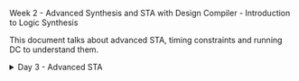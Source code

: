 Week 2 - Advanced Synthesis and STA with Design Compiler - Introduction to Logic Synthesis


This document talks about advanced STA, timing constraints and running DC to understand them.

<details>
  <Summary>Day 3 - Advanced STA</summary>
  
  - **Lecture 7 - SDC P1 Clock and Clock Tree Modelling - Uncertainity**
    - Basics of clock uncertainity like jitter and skew, and how it impacts clock integrity and timing closure.
    - ![Alt Text](../images/Day7_DCDay3_images/vsd_DC_Day3_SDC_lec7_img1.jpg)
    - ![Alt Text](../images/Day7_DCDay3_images/vsd_DC_Day3_SDC_lec7_img2.jpg)
    - ![Alt Text](../images/Day7_DCDay3_images/vsd_DC_Day3_SDC_lec7_img3.jpg)
    - ![Alt Text](../images/Day7_DCDay3_images/vsd_DC_Day3_SDC_lec7_img4.jpg)
    - ![Alt Text](../images/Day7_DCDay3_images/vsd_DC_Day3_SDC_lec7_img5.jpg)
  - **Lecture 8 - SDC P2 IO Delays**
    - Discussion of input and output delay constraints
    - ![Alt Text](../images/Day7_DCDay3_images/vsd_DC_Day3_SDC_lec8_img3.jpg)
    - ![Alt Text](../images/Day7_DCDay3_images/vsd_DC_Day3_SDC_lec8_img4.jpg)
    - ![Alt Text](../images/Day7_DCDay3_images/vsd_DC_Day3_SDC_lec8_img5.jpg)
    - ![Alt Text](../images/Day7_DCDay3_images/vsd_DC_Day3_SDC_lec8_img6.jpg)
    - ![Alt Text](../images/Day7_DCDay3_images/vsd_DC_Day3_SDC_lec8_img7.jpg)
    - ![Alt Text](../images/Day7_DCDay3_images/vsd_DC_Day3_SDC_lec8_img8.jpg)
    - ![Alt Text](../images/Day7_DCDay3_images/vsd_DC_Day3_SDC_lec8_img9.jpg)
  - **Lab 8 - Loading design- get_ports, get_nets, get_cells**
    - source the .synopsys_dc.setup file from home = > make sure link library and target_libarry are set properly
    - pwd is ../DC_WORKSHOP/verilog_files/
    - read_verilog lab8_circuit.v
    - check if it completed successfully
    - link
    - compile_ultra
    - design load, use of get_ports, get_nets, get_cells, hier or not, small tcl commands and scripts.
    - ![Alt Text](../images/Day7_DCDay3_images/vsd_DC_Day3_SDC_lab8_img2.jpg)
    - ![Alt Text](../images/Day7_DCDay3_images/vsd_DC_Day3_SDC_lab8_img3.jpg)
    - ![Alt Text](../images/Day7_DCDay3_images/vsd_DC_Day3_SDC_lab8_img5.jpg)
    - ![Alt Text](../images/Day7_DCDay3_images/vsd_DC_Day3_SDC_lab8_img6.jpg)
    - ![Alt Text](../images/Day7_DCDay3_images/vsd_DC_Day3_SDC_lab8_img8.jpg)
  - **Lab 9 - get_pins, get_clocks, querying clocks**
    - learnt about get_pins, get_clocks, and querying if a pin is a clock or not
    - get diection and other get_attribute for pins and nets
    - learnt about get_attribute using clock versus clocks the difference between them
    - ![Alt Text](../images/Day7_DCDay3_images/vsd_DC_Day3_SDC_lab9_img1.jpg)
  - **Lab 10 - create_clock_waveform**
    - learnt about creating clocks and learning the impact of various constraints
    - ![Alt Text](images/Day7_DCDay3_images/
  - **Lab 11 - Clock Network Modelling - Uncertainty, report_timing**
    - Modelling various factors of the network, like uncertainity
    - setting source and network latency
    - min and max delays translating into setup and hold times
    - ![Alt Text](images/Day7_DCDay3_images/
  - **Lab 12 - IO Delays**
    - Modelling for input output delays, min and max
    - transition delays being added to the constraints
    - All the commands below are the constraints used:
      - create_clock -name MYCLK -per 10 [get_ports clk];
      - set_clock_latency -source 2 [get_clocks MYCLK];
      - set_clock_latency 1 [get_clocks MYCLK];
      - set_clock_uncertainty -setup 0.5 [get_clocks MYCLK];
      - set_clock_uncertainty -hold 0.1 [get_clocks MYCLK];
      - set_input_delay -max 5 -clock [get_clocks MYCLK] [get_ports IN_A];
      - set_input_delay -max 5 -clock [get_clocks MYCLK] [get_ports IN_B];
      - set_input_delay -min 1 -clock [get_clocks MYCLK] [get_ports IN_A];
      - set_input_delay -min 1 -clock [get_clocks MYCLK] [get_ports IN_B];
      - set_input_transition -max 0.4 [get_ports IN_A];
      - set_input_transition -max 0.4 [get_ports IN_B];
      - set_input_transition -min 0.1 [get_ports IN_A];
      - set_input_transition -min 0.1 [get_ports IN_B];
      - create_generated_clock -name MYGEN_CLK -master MYCLK -source [get_ports clk] -div 1 [get_ports out_clk];
      - create_generated_clock -name MYGEN_DIV_CLK -master MYCLK -source [get_ports clk] -div 2 [get_ports out_div_clk]; 
      - set_output_delay -max 5 -clock [get_clocks MYGEN_CLK] [get_ports OUT_Y];
      - set_output_delay -min 1 -clock [get_clocks MYGEN_CLK] [get_ports OUT_Y];
      - set_load -max 0.4 [get_ports OUT_Y];
      - set_load -min 0.1 [get_ports OUT_Y];
    - ![Alt Text](../images/Day7_DCDay3_images/vsd_DC_Day3_SDC_lab12_img10.jpg)
    - ![Alt Text](../images/Day7_DCDay3_images/vsd_DC_Day3_SDC_lab12_img11.jpg)
    - ![Alt Text](../images/Day7_DCDay3_images/vsd_DC_Day3_SDC_lab12_img12.jpg)
    - ![Alt Text](../images/Day7_DCDay3_images/vsd_DC_Day3_SDC_lab12_img13.jpg)
     
  - **Lec9 - Generated clocks**
    - learnt about how generated clocks workout in designs
   
  - **Lab13 - Lab for generated clocks**
    - ![Alt Text](../images/Day7_DCDay3_images/vsd_DC_Day3_SDC_lab13_img3.jpg)
    - ![Alt Text](../images/Day7_DCDay3_images/vsd_DC_Day3_SDC_lab13_img4.jpg)
    - ![Alt Text](../images/Day7_DCDay3_images/vsd_DC_Day3_SDC_lab13_img5.jpg)
   
  - **Lec10 - virtual clock, max latency and rise/fall IO delays**
    - Learnt about virtual clocks max latency and rise and fall how they affect final reporting of timing, slack paths etc
    - ![Alt Text](../images/Day7_DCDay3_images/vsd_DC_Day3_SDC_lec10_img7.jpg)
   
  - **Lab15 - Set max latency Part 1**
    - ![Alt Text](../images/Day7_DCDay3_images/vsd_DC_Day3_SDC_lab15_img.JPG)
    - ![Alt Text](../images/Day7_DCDay3_images/vsd_DC_Day3_SDC_lab15_img1.jpg)
    - ![Alt Text](../images/Day7_DCDay3_images/vsd_DC_Day3_SDC_lab15_img2.jpg)
    - ![Alt Text](../images/Day7_DCDay3_images/vsd_DC_Day3_SDC_lab15_img3.jpg)
    - ![Alt Text](../images/Day7_DCDay3_images/vsd_DC_Day3_SDC_lab15_img4.jpg)
    - ![Alt Text](../images/Day7_DCDay3_images/vsd_DC_Day3_SDC_lab15_img5.JPG)
    - ![Alt Text](../images/Day7_DCDay3_images/vsd_DC_Day3_SDC_lab15_img8.JPG)
    - ![Alt Text](../images/Day7_DCDay3_images/vsd_DC_Day3_SDC_lab15_img9.jpg)
    - ![Alt Text](../images/Day7_DCDay3_images/vsd_DC_Day3_SDC_lab15_img10.JPG)
    - ![Alt Text](../images/Day7_DCDay3_images/vsd_DC_Day3_SDC_lab15_img11.jpg)
  - **Lab15 - virtual clk Part 2**
    - ![Alt Text](../images/Day7_DCDay3_images/vsd_DC_Day3_SDC_lab15_img12.jpg)
    - ![Alt Text](../images/Day7_DCDay3_images/vsd_DC_Day3_SDC_lab15_img13.jpg)
    - ![Alt Text](../images/Day7_DCDay3_images/vsd_DC_Day3_SDC_lab15_img14.jpg)

</details>
